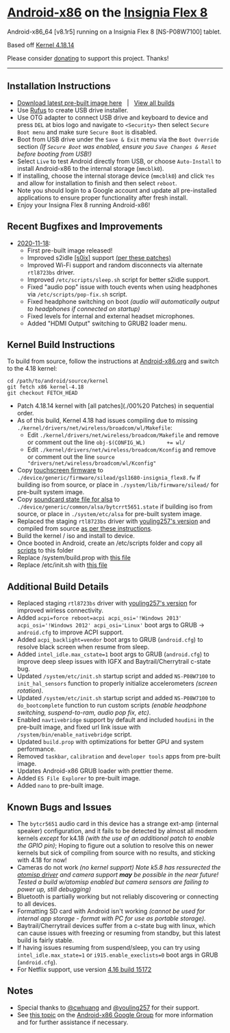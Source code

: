 # [Android-x86](https://www.android-x86.org) on the [Insignia Flex 8](https://www.insigniaproducts.com/pdp/NS-P08W7100/5451211)

Android-x86_64 [v8.1r5] running on a Insignia Flex 8 [NS-P08W7100] tablet.

Based off [Kernel 4.18.14](https://osdn.net/projects/android-x86/scm/git/kernel/tree/kernel-4.18/)

Please consider [donating](https://paypal.me/djouija) to support this project. Thanks!

----------------------------------------------------------------------------------

## Installation Instructions

* [Download latest pre-built image here](https://androidfilehost.com/?fid=10763459528675588358) &nbsp; | &nbsp; [View all builds](https://www.androidfilehost.com/?w=files&flid=320110)
* Use [Rufus](https://rufus.ie/) to create USB drive installer.
* Use OTG adapter to connect USB drive and keyboard to device and press `DEL` at bios logo and navigate to `<Security>` then select `Secure Boot menu` and make sure `Secure Boot` is disabled.
* Boot from USB drive under the `Save & Exit` menu via the `Boot Override` section *(If `Secure Boot` was enabled, ensure you `Save Changes & Reset` before booting from USB!)*
* Select `Live` to test Android directly from USB, or choose `Auto-Install` to install Android-x86 to the internal storage (`mmcblk0`).
* If installing, choose the internal storage device (`mmcblk0`) and click `Yes` and allow for installation to finish and then select `reboot`.
* Note you should login to a Google account and update all pre-installed applications to ensure proper functionality after fresh install.
* Enjoy your Insigna Flex 8 running Android-x86!


## Recent Bugfixes and Improvements

* [2020-11-18](https://androidfilehost.com/?fid=10763459528675588358):
	* First pre-built image released!
	* Improved s2idle [[s0ix]](https://01.org/blogs/qwang59/2018/how-achieve-s0ix-states-linux) support [(per these patches)](https://bugzilla.kernel.org/show_bug.cgi?id=196861)
	* Improved Wi-Fi support and random disconnects via alternate `rtl8723bs` driver.
	* Improved `/etc/scripts/sleep.sh` script for better s2idle support.
	* Fixed "audio pop" issue with touch events when using headphones via `/etc/scripts/pop-fix.sh` script.
	* Fixed headphone switching on boot _(audio will automatically output to headphones if connected on startup)_ 
	* Fixed levels for internal and external headset microphones.
	* Added "HDMI Output" switching to GRUB2 loader menu.


## Kernel Build Instructions

To build from source, follow the instructions at [Android-x86.org](https://www.android-x86.org/source.html) and switch to the 4.18 kernel:

	cd /path/to/android/source/kernel
	git fetch x86 kernel-4.18
	git checkout FETCH_HEAD

* Patch 4.18.14 kernel with [all patches](./00%20 Patches) in sequential order.
* As of this build, Kernel 4.18 had issues compiling due to missing `./kernel/drivers/net/wireless/broadcom/wl/Makefile`:
	* Edit `./kernel/drivers/net/wireless/broadcom/Makefile` and remove or comment out the line `obj-$(CONFIG_WL)       += wl/`
	* Edit `./kernel/drivers/net/wireless/broadcom/Kconfig` and remove or comment out the line `source "drivers/net/wireless/broadcom/wl/Kconfig"`
* Copy [touchscreen firmware](https://github.com/ouija/android-x86_insignia_flex8/blob/master/02%20%20Other/gsl1680-insignia_flex8.fw) to `./device/generic/firmware/silead/gsl1680-insignia_flex8.fw` if 	building iso from source, or place in `./system/lib/firmware/silead/` for pre-built system image.
* Copy [soundcard state file for alsa](https://github.com/ouija/android-x86_insignia_flex8/blob/master/02%20%20Other/bytcrrt5651.state) to `./device/generic/common/alsa/bytcrrt5651.state` if building iso from source, or place in `./system/etc/alsa` for pre-built system image.
* Replaced the staging `rtl8723bs` driver with [youling257's version](https://github.com/youling257/rockchip_wlan) and compiled from source [as per these instructions](https://groups.google.com/g/android-x86/c/iwSFhlLyW7A/m/kSxTf-rBAwAJ).
* Build the kernel / iso and install to device.
* Once booted in Android, create an /etc/scripts folder and copy all [scripts](https://github.com/ouija/android-x86_insignia_flex8/tree/master/01%20%20Scripts) to this folder
* Replace /system/build.prop with [this file](https://github.com/ouija/android-x86_insignia_flex8/blob/master/02%20%20Other/build.prop)
* Replace /etc/init.sh with [this file](https://github.com/ouija/android-x86_insignia_flex8/blob/master/02%20%20Other/init.sh)


## Additional Build Details

* Replaced staging `rtl8723bs` driver with [youling257's version](https://github.com/youling257/rockchip_wlan) for improved wirless connectivity.
* Added `acpi=force reboot=acpi acpi_osi='!Windows 2013' acpi_osi='!Windows 2012' acpi_osi='Linux'` boot args to GRUB -> `android.cfg` to improve ACPI support.
* Added `acpi_backlight=vendor` boot args to GRUB (`android.cfg`) to resolve black screen when resume from sleep.
* Added `intel_idle.max_cstate=1` boot args to GRUB (`android.cfg`) to improve deep sleep issues with IGFX and Baytrail/Cherrytrail c-state bug.
* Updated `/system/etc/init.sh` startup script and added `NS-P08W7100` to `init_hal_sensors` function to properly initialize accelerometers _(screen rotation)_.
* Updated `/system/etc/init.sh` startup script and added `NS-P08W7100` to `do_bootcomplete` function to run custom scripts _(enable headphone switching, suspend-to-ram, audio pop fix, etc)_.
* Enabled `navtivebridge` support by default and included `houdini` in the pre-built image, and fixed url link issue with `/system/bin/enable_nativebridge` script.
* Updated `build.prop` with optimizations for better GPU and system performance.
* Removed `taskbar`, `calibration` and `developer tools` apps from pre-built image.
* Updates Android-x86 GRUB loader with prettier theme.
* Added `ES File Explorer` to pre-built image.
* Added `nano` to pre-built image.


## Known Bugs and Issues

* The `bytcr5651` audio card in this device has a strange ext-amp (internal speaker) configuration, and it fails to be detected by almost all modern kernels _except_ for k4.18 _(with the use of an additional patch to enable the GPIO pin)_; Hoping to figure out a solution to resolve this on newer kernels but sick of compiling from source with no results, and sticking with 4.18 for now!
* Cameras do not work _(no kernel support)_
	_Note k5.8 has ressurected the [atomisp driver](https://www.phoronix.com/scan.php?page=news_item&px=Linux-5.8-Media-Updates) and camera support **may** be possible in the near future!_
	_Tested a build w/atomisp enabled but camera sensors are failing to power up, still debugging)_
* Bluetooth is partially working but not reliably discovering or connecting to all devices.
* Formatting SD card with Android isn't working _(cannot be used for internal app storage - format with PC for use as portable storage)_.
* Baytrail/Cherrytrail devices suffer from a c-state bug with linux, which can cause issues with freezing or resuming from standby, but this latest build is fairly stable.
* If having issues resuming from suspend/sleep, you can try using `intel_idle.max_state=1` or `i915.enable_execlists=0` boot args in GRUB (`android.cfg`).
* For Netflix support, use version [4.16 build 15172](https://netflixhelp.s3.amazonaws.com/netflix-4.16-15172-release.apk)


## Notes

* Special thanks to [@cwhuang](https://github.com/cwhuang) and [@youling257](https://github.com/youling257) for their support.
* See [this topic](https://groups.google.com/forum/#!topic/android-x86/KvAhIKcf224) on the [Android-x86 Google Group](https://groups.google.com/forum/#!forum/android-x86) for more information and for further assistance if necessary.
